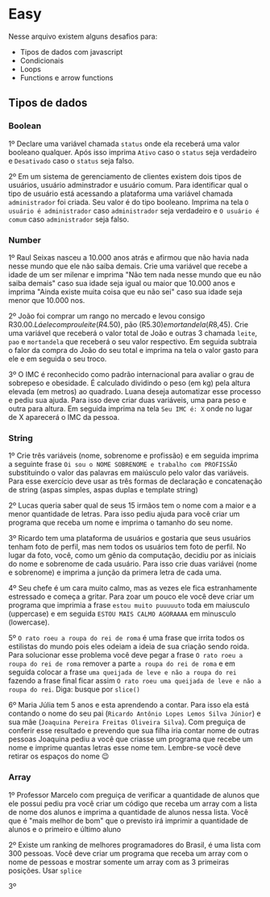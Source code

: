 # Easy

Nesse arquivo existem alguns desafios para:

- Tipos de dados com javascript
- Condicionais
- Loops
- Functions e arrow functions

## Tipos de dados

### Boolean

1º Declare uma variável chamada `status` onde ela receberá uma valor booleano qualquer. Após isso imprima `Ativo` caso o `status` seja verdadeiro e `Desativado` caso o `status` seja falso.

2º Em um sistema de gerenciamento de clientes existem dois tipos de usuários, usuário adminstrador e usuário comum. Para identificar qual o tipo de usuário está acessando a plataforma uma variável chamada `administrador` foi criada. Seu valor é do tipo booleano. Imprima na tela `O usuário é administrador` caso `administrador` seja verdadeiro e `O usuário é comum` caso `administrador` seja falso.

### Number

1º Raul Seixas nasceu a 10.000 anos atrás e afirmou que não havia nada nesse mundo que ele não saiba demais. Crie uma variável que recebe a idade de um ser milenar e imprima "Não tem nada nesse mundo que eu não saiba demais" caso sua idade seja igual ou maior que 10.000 anos e imprima "Ainda existe muita coisa que eu não sei" caso sua idade seja menor que 10.000 nos.

2º João foi comprar um rango no mercado e levou consigo R$30.00. Lá ele comprou leite (R$4.50), pão (R$5.30) e mortandela (R$8,45). Crie uma variável que receberá o valor total de João e outras 3 chamada `leite`, `pao` e `mortandela` que receberá o seu valor respectivo. Em seguida subtraia o falor da compra do João do seu total e imprima na tela o valor gasto para ele e em seguida o seu troco.

3º O IMC é reconhecido como padrão internacional para avaliar o grau de sobrepeso e obesidade. É calculado dividindo o peso (em kg) pela altura elevada (em metros) ao quadrado. Luana deseja automatizar esse processo e pediu sua ajuda. Para isso deve criar duas variáveis, uma para peso e outra para altura. Em seguida imprima na tela `Seu IMC é: X` onde no lugar de X aparecerá o IMC da pessoa.

### String

1º Crie três variáveis (nome, sobrenome e profissão) e em seguida imprima a seguinte frase `Oi sou o NOME SOBRENOME e trabalho com PROFISSÃO` substituindo o valor das palavras em maiúsculo pelo valor das variáveis. Para esse exercício deve usar as três formas de declaração e concatenação de string (aspas simples, aspas duplas e template string)

2º Lucas queria saber qual de seus 15 irmãos tem o nome com a maior e a menor quantidade de letras. Para isso pediu ajuda para você criar um programa que receba um nome e imprima o tamanho do seu nome.

3º Ricardo tem uma plataforma de usuários e gostaria que seus usuários tenham foto de perfil, mas nem todos os usuários tem foto de perfil. No lugar da foto, você, como um gênio da computação, decidiu por as iniciais do nome e sobrenome de cada usuário. Para isso crie duas variávei (nome e sobrenome) e imprima a junção da primera letra de cada uma.

4º Seu chefe é um cara muito calmo, mas as vezes ele fica estranhamente estressado e começa a gritar. Para zoar um pouco ele você deve criar um programa que imprimia a frase `estou muito puuuuuto` toda em maiusculo (uppercase) e em seguida `ESTOU MAIS CALMO AGORAAAA` em minusculo (lowercase).

5º `O rato roeu a roupa do rei de roma` é uma frase que irrita todos os estilistas do mundo pois eles odeiam a ideia de sua criação sendo roida. Para solucionar esse problema você deve pegar a frase `O rato roeu a roupa do rei de roma` remover a parte `a roupa do rei de roma` e em seguida colocar a frase `uma queijada de leve e não a roupa do rei` fazendo a frase final ficar assim `O rato roeu uma queijada de leve e não a roupa do rei`. Diga: busque por `slice()`

6º Maria Júlia tem 5 anos e esta aprendendo a contar. Para isso ela está contando o nome do seu pai (`Ricardo Antônio Lopes Lemos Silva Júnior`) e sua mãe (`Joaquina Pereira Freitas Oliveira Silva`). Com preguiça de conferir esse resultado e prevendo que sua filha iria contar nome de outras pessoas Joaquina pediu a você que criasse um programa que recebe um nome e imprime quantas letras esse nome tem. Lembre-se você deve retirar os espaços do nome :wink:

### Array

1º Professor Marcelo com preguiça de verificar a quantidade de alunos que ele possui pediu pra você criar um código que receba um array com a lista de nome dos alunos e imprima a quantidade de alunos nessa lista. Você que é "mais melhor de bom" que o previsto irá imprimir a quantidade de alunos e o primeiro e último aluno

2º Existe um ranking de melhores programadores do Brasil, é uma lista com 300 pessoas. Você deve criar um programa que receba um array com o nome de pessoas e mostrar somente um array com as 3 primeiras posições. Usar `splice`

3º 